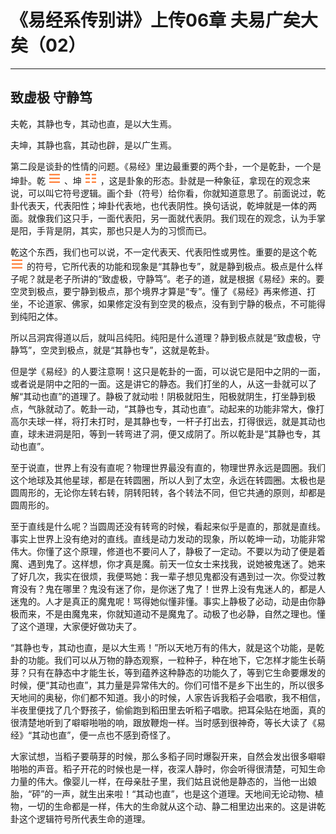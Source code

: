 # 《易经系传别讲》上传06章 夫易广矣大矣（02）

------

## 致虚极 守静笃

夫乾，其静也专，其动也直，是以大生焉。

夫坤，其静也翕，其动也辟，是以广生焉。

第二段是谈卦的性情的问题。《易经》里边最重要的两个卦，一个是乾卦，一个是坤卦。乾 ![img](%E8%87%B4%E8%99%9A%E6%9E%81%EF%BC%8C%E5%AE%88%E9%9D%99%E7%AC%83/guaRed1.png) 、坤 ![img](%E8%87%B4%E8%99%9A%E6%9E%81%EF%BC%8C%E5%AE%88%E9%9D%99%E7%AC%83/guaRed8.png) ，这是卦象的形态。卦就是一种象征，拿现在的观念来说，可以叫它符号逻辑。画个卦（符号）给你看，你就知道意思了。前面说过，乾卦代表天，代表阳性；坤卦代表地，也代表阴性。换句话说，乾坤就是一体的两面。就像我们这只手，一面代表阳，另一面就代表阴。我们现在的观念，认为手掌是阳，手背是阴，其实，那也只是人为的习惯而已。

乾这个东西，我们也可以说，不一定代表天、代表阳性或男性。重要的是这个乾 ![img](%E8%87%B4%E8%99%9A%E6%9E%81%EF%BC%8C%E5%AE%88%E9%9D%99%E7%AC%83/guaRed1.png) 的符号，它所代表的功能和现象是“其静也专”，就是静到极点。极点是什么样子呢？就是老子所讲的“致虚极，守静笃”。老子的道，就是根据《易经》来的。要空灵到极点，要宁静到极点，那个境界才算是“专”。懂了《易经》再来修道、打坐，不论道家、佛家，如果修定没有到空灵的极点，没有到宁静的极点，不可能得到纯阳之体。

所以吕洞宾得道以后，就叫吕纯阳。纯阳是什么道理？静到极点就是“致虚极，守静笃”，空灵到极点，就是“其静也专”，这就是乾卦。

但是学《易经》的人要注意啊！这只是乾卦的一面，可以说它是阳中之阴的一面，或者说是阴中之阳的一面。这是讲它的静态。我们打坐的人，从这一卦就可以了解“其动也直”的道理了。静极了就动啦！阴极就阳生，阳极就阴生，打坐静到极点，气脉就动了。乾卦一动，“其静也专，其动也直”。动起来的功能非常大，像打高尔夫球一样，将打未打时，是其静也专，一杆子打出去，打得很远，就是其动也直，球未进洞是阳，等到一转弯进了洞，便又成阴了。所以乾卦是“其静也专，其动也直”。

至于说直，世界上有没有直呢？物理世界最没有直的，物理世界永远是圆圈。我们这个地球及其他星球，都是在转圆圈，所以人到了太空，永远在转圆圈。太极也是圆周形的，无论你左转右转，阴转阳转，各个转法不同，但它共通的原则，却都是圆周形的。

至于直线是什么呢？当圆周还没有转弯的时候，看起来似乎是直的，那就是直线。事实上世界上没有绝对的直线。直线是动力发动的现象，所以乾坤一动，功能非常伟大。你懂了这个原理，修道也不要问人了，静极了一定动。不要以为动了便是着魔、遇到鬼了。这样想，你才真是魔。前天一位女士来找我，说她被鬼迷了。她来了好几次，我实在很烦，我便骂她：我一辈子想见鬼都没有遇到过一次。你受过教育没有？鬼在哪里？鬼没有迷了你，是你迷了鬼了！世界上没有鬼迷人的，都是人迷鬼的。人才是真正的魔鬼呢！骂得她似懂非懂。事实上静极了必动，动是由你静极而来，不是由魔鬼来，你就知道动不是魔鬼了。动极了也必静，自然之理也。懂了这个道理，大家便好做功夫了。

“其静也专，其动也直，是以大生焉！”所以天地万有的伟大，就是这个功能，是乾卦的功能。我们可以从万物的静态观察，一粒种子，种在地下，它怎样才能生长萌芽？只有在静态中才能生长，等到蕴养这种静态的功能久了，等到它生命要爆发的时候，便“其动也直”，其力量是异常伟大的。你们可惜不是乡下出生的，所以很多天地间的奥秘，你们都不知道。我小的时候，人家告诉我稻子会唱歌，我不相信，半夜里便找了几个野孩子，偷偷跑到稻田里去听稻子唱歌。把耳朵贴在地面，真的很清楚地听到了噼噼啪啪的响，跟放鞭炮一样。当时感到很神奇，等长大读了《易经》“其动也直”，便一点也不感到奇怪了。

大家试想，当稻子要萌芽的时候，那么多稻子同时爆裂开来，自然会发出很多噼噼啪啪的声音。稻子开花的时候也是一样，夜深人静时，你会听得很清楚，可知生命力量的伟大。像婴儿一样，在母亲肚子里，我们姑且说他是静态的，当他一出娘胎，“砰”的一声，就生出来啦！“其动也直”，也是这个道理。天地间无论动物、植物，一切的生命都是一样，伟大的生命就从这个动、静二相里边出来的。这是讲乾卦这个逻辑符号所代表生命的道理。
